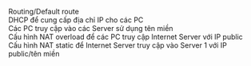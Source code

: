 Routing/Default route\
DHCP để cung cấp địa chỉ IP cho các PC\
Các PC truy cập vào các Server sử dụng tên miền\
Cấu hình NAT overload để các PC truy cập Internet Server với IP public\
Cấu hình NAT static để Internet Server truy cập vào Server 1 với IP public/tên miền